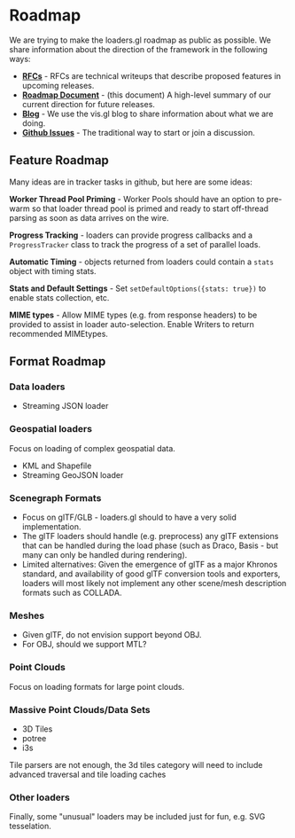 # Roadmap

We are trying to make the loaders.gl roadmap as public as possible. We share information about the direction of the framework in the following ways:

- **[RFCs](https://github.com/uber-web/loaders.gl/tree/master/dev-docs/RFCs)** - RFCs are technical writeups that describe proposed features in upcoming releases.
- **[Roadmap Document](https://github.com/uber-web/loaders.gl/tree/master/docs/overview/roadmap)** - (this document) A high-level summary of our current direction for future releases.
- **[Blog](https://medium.com/@vis.gl)** - We use the vis.gl blog to share information about what we are doing.
- **[Github Issues](https://github.com/uber-web/loaders.gl/issues)** - The traditional way to start or join a discussion.


## Feature Roadmap

Many ideas are in tracker tasks in github, but here are some ideas:

**Worker Thread Pool Priming** - Worker Pools should have an option to pre-warm so that loader thread pool is primed and ready to start off-thread parsing as soon as data arrives on the wire.

**Progress Tracking** - loaders can provide progress callbacks and a `ProgressTracker` class to track the progress of a set of parallel loads.

**Automatic Timing** - objects returned from loaders could contain a `stats` object with timing stats.

**Stats and Default Settings** - Set `setDefaultOptions({stats: true})` to enable stats collection, etc.

**MIME types** - Allow MIME types (e.g. from response headers) to be provided to assist in loader auto-selection. Enable Writers to return recommended MIMEtypes.


## Format Roadmap

### Data loaders

- Streaming JSON loader

### Geospatial loaders

Focus on loading of complex geospatial data.
- KML and Shapefile
- Streaming GeoJSON loader

### Scenegraph Formats

- Focus on glTF/GLB - loaders.gl should to have a very solid implementation.
- The glTF loaders should handle (e.g. preprocess) any glTF extensions that can be handled during the load phase (such as Draco, Basis - but many can only be handled during rendering).
- Limited alternatives: Given the emergence of glTF as a major Khronos standard, and availability of good glTF conversion tools and exporters, loaders will most likely not implement any other scene/mesh description formats such as COLLADA.

### Meshes

- Given glTF, do not envision support beyond OBJ.
- For OBJ, should we support MTL?

### Point Clouds

Focus on loading formats for large point clouds.

### Massive Point Clouds/Data Sets

- 3D Tiles
- potree
- i3s

Tile parsers are not enough, the 3d tiles category will need to include advanced traversal and tile loading caches

### Other loaders

Finally, some "unusual" loaders may be included just for fun, e.g. SVG tesselation.
